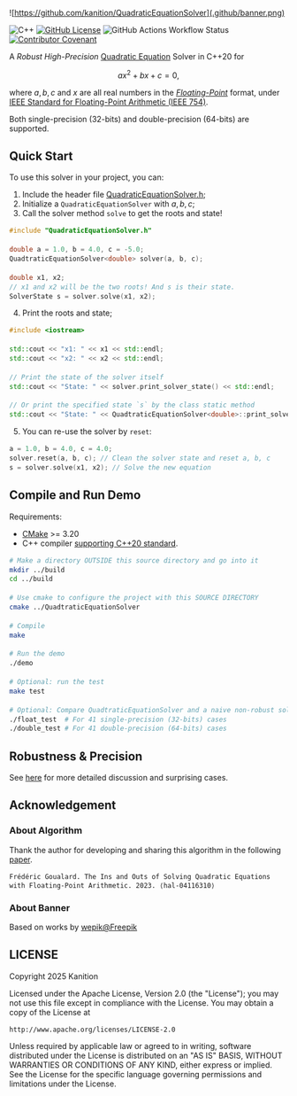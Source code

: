 <!-- # Robust High-Precision Quadratic Equation Solver -->
![https://github.com/kanition/QuadraticEquationSolver](.github/banner.png)

![C++](https://img.shields.io/badge/C++-Solutions-blue.svg?logo=c%2B%2B)
[![GitHub License](https://img.shields.io/github/license/kanition/QuadraticEquationSolver)](LICENSE)
![GitHub Actions Workflow Status](https://img.shields.io/github/actions/workflow/status/kanition/QuadraticEquationSolver/.github%2Fworkflows%2Fcmake-multi-platform.yml)
[![Contributor Covenant](https://img.shields.io/badge/Contributor%20Covenant-2.1-5E0D73.svg?logo=contributorcovenant&logoColor=fff)](CODE_OF_CONDUCT.md)

A *Robust High-Precision* [Quadratic Equation](https://en.wikipedia.org/wiki/Quadratic_equation) Solver in C++20 for
```math
ax^2+bx+c=0,
```
where $a,b,c$ and $x$ are all real numbers in the [*Floating-Point*](https://en.wikipedia.org/wiki/Floating-point_arithmetic) format,
under [IEEE Standard for Floating-Point Arithmetic (IEEE 754)](https://en.wikipedia.org/wiki/IEEE_754).

Both single-precision (32-bits) and double-precision (64-bits) are supported.

## Quick Start
To use this solver in your project, you can:
1. Include the header file [QuadraticEquationSolver.h](./QuadraticEquationSolver.h);
2. Initialize a `QuadraticEquationSolver` with $a,b,c$;
3. Call the solver method `solve` to get the roots and state!
```cpp
#include "QuadraticEquationSolver.h"

double a = 1.0, b = 4.0, c = -5.0;
QuadtraticEquationSolver<double> solver(a, b, c);

double x1, x2;
// x1 and x2 will be the two roots! And s is their state.
SolverState s = solver.solve(x1, x2);
```

4. Print the roots and state;
```cpp
#include <iostream>

std::cout << "x1: " << x1 << std::endl;
std::cout << "x2: " << x2 << std::endl;

// Print the state of the solver itself
std::cout << "State: " << solver.print_solver_state() << std::endl;

// Or print the specified state `s` by the class static method
std::cout << "State: " << QuadtraticEquationSolver<double>::print_solver_state(s) << std::endl;
```

5. You can re-use the solver by `reset`:
```cpp
a = 1.0, b = 4.0, c = 4.0;
solver.reset(a, b, c); // Clean the solver state and reset a, b, c
s = solver.solve(x1, x2); // Solve the new equation
```

## Compile and Run Demo
Requirements:
* [CMake](https://cmake.org/) >= 3.20
* C++ compiler [supporting C++20 standard](https://en.cppreference.com/w/cpp/compiler_support.html#C.2B.2B20_features).
```bash
# Make a directory OUTSIDE this source directory and go into it
mkdir ../build
cd ../build

# Use cmake to configure the project with this SOURCE DIRECTORY
cmake ../QuadtraticEquationSolver

# Compile
make

# Run the demo
./demo

# Optional: run the test
make test

# Optional: Compare QuadtraticEquationSolver and a naive non-robust solver
./float_test  # For 41 single-precision (32-bits) cases
./double_test # For 41 double-precision (64-bits) cases
```
## Robustness & Precision
See [here](./Robustness_Precision.md) for more detailed discussion and surprising cases.

## Acknowledgement
### About Algorithm
Thank the author for developing and sharing this algorithm in the following [paper](https://cnrs.hal.science/hal-04116310v1).
```
Frédéric Goualard. The Ins and Outs of Solving Quadratic Equations with Floating-Point Arithmetic. 2023. ⟨hal-04116310⟩
```
### About Banner
Based on works by [wepik@Freepik](https://www.freepik.com/author/wepik)
## LICENSE

Copyright 2025 Kanition

Licensed under the Apache License, Version 2.0 (the "License");
you may not use this file except in compliance with the License.
You may obtain a copy of the License at

    http://www.apache.org/licenses/LICENSE-2.0

Unless required by applicable law or agreed to in writing, software
distributed under the License is distributed on an "AS IS" BASIS,
WITHOUT WARRANTIES OR CONDITIONS OF ANY KIND, either express or implied.
See the License for the specific language governing permissions and
limitations under the License.

